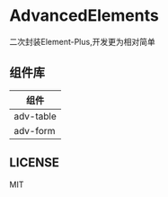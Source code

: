 # AdvancedElements

二次封装Element-Plus,开发更为相对简单

## 组件库

| 组件 |
| --- |
| adv-table |
| adv-form |


## LICENSE

MIT
